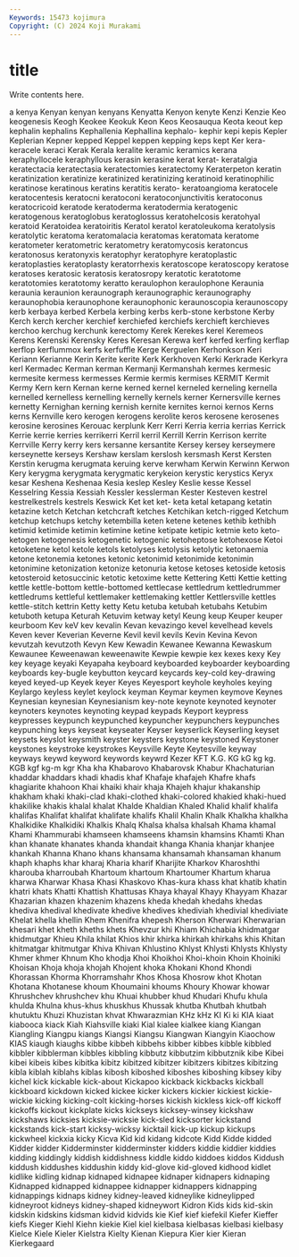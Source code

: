 ```yaml
---
Keywords: 15473 kojimura
Copyright: (C) 2024 Koji Murakami
---
```


# title

Write contents here.



a
kenya Kenyan kenyan kenyans Kenyatta Kenyon kenyte Kenzi Kenzie Keo
keogenesis Keogh Keokee Keokuk Keon Keos Keosauqua Keota keout kep
kephalin kephalins Kephallenia Kephallina kephalo- kephir kepi kepis Kepler Keplerian
Kepner kepped Keppel keppen kepping keps kept Ker kera- keracele
keraci Kerak Kerala keralite keramic keramics kerana keraphyllocele keraphyllous kerasin
kerasine kerat kerat- keratalgia keratectacia keratectasia keratectomies keratectomy Keraterpeton keratin
keratinization keratinize keratinized keratinizing keratinoid keratinophilic keratinose keratinous keratins keratitis
kerato- keratoangioma keratocele keratocentesis keratocni keratoconi keratoconjunctivitis keratoconus keratocricoid keratode
keratoderma keratodermia keratogenic keratogenous keratoglobus keratoglossus keratohelcosis keratohyal keratoid Keratoidea
keratoiritis Keratol keratol keratoleukoma keratolysis keratolytic keratoma keratomalacia keratomas keratomata
keratome keratometer keratometric keratometry keratomycosis keratoncus keratonosus keratonyxis keratophyr keratophyre
keratoplastic keratoplasties keratoplasty keratorrhexis keratoscope keratoscopy keratose keratoses keratosic keratosis
keratosropy keratotic keratotome keratotomies keratotomy keratto keraulophon keraulophone Keraunia keraunia
keraunion keraunograph keraunographic keraunography keraunophobia keraunophone keraunophonic keraunoscopia keraunoscopy kerb
kerbaya kerbed Kerbela kerbing kerbs kerb-stone kerbstone Kerby Kerch kerch
kercher kerchief kerchiefed kerchiefs kerchieft kerchieves kerchoo kerchug kerchunk kerectomy
Kerek Kerekes kerel Keremeos Kerens Kerenski Kerensky Keres Keresan Kerewa
kerf kerfed kerfing kerflap kerflop kerflummox kerfs kerfuffle Kerge Kerguelen
Kerhonkson Keri Keriann Kerianne Kerin Kerite kerite Kerk Kerkhoven Kerki
Kerkrade Kerkyra kerl Kermadec Kerman kerman Kermanji Kermanshah kermes kermesic
kermesite kermess kermesses Kermie kermis kermises KERMIT Kermit Kermy Kern
kern Kernan kerne kerned kernel kerneled kerneling kernella kernelled kernelless
kernelling kernelly kernels kerner Kernersville kernes kernetty Kernighan kerning kernish
kernite kernites kernoi kernos Kerns kerns Kernville kero kerogen kerogens
kerolite keros kerosene kerosenes kerosine kerosines Kerouac kerplunk Kerr Kerri
Kerria kerria kerrias Kerrick Kerrie kerrie kerries kerrikerri Kerril kerril
Kerrill Kerrin Kerrison kerrite Kerrville Kerry kerry kers kersanne kersantite
Kersey kersey kerseymere kerseynette kerseys Kershaw kerslam kerslosh kersmash Kerst
Kersten Kerstin kerugma kerugmata keruing kerve kerwham Kerwin Kerwinn Kerwon
Kery kerygma kerygmata kerygmatic kerykeion kerystic kerystics Keryx kesar Keshena
Keshenaa Kesia keslep Kesley Keslie kesse Kessel Kesselring Kessia Kessiah
Kessler kesslerman Kester Kesteven kestrel kestrelkestrels kestrels Keswick Ket ket
ket- keta ketal ketapang ketatin ketazine ketch Ketchan ketchcraft ketches
Ketchikan ketch-rigged Ketchum ketchup ketchups ketchy ketembilla keten ketene ketenes
kethib kethibh ketimid ketimide ketimin ketimine ketine ketipate ketipic ketmie
keto keto- ketogen ketogenesis ketogenetic ketogenic ketoheptose ketohexose Ketoi ketoketene
ketol ketole ketols ketolyses ketolysis ketolytic ketonaemia ketone ketonemia ketones
ketonic ketonimid ketonimide ketonimin ketonimine ketonization ketonize ketonuria ketose ketoses
ketoside ketosis ketosteroid ketosuccinic ketotic ketoxime kette Kettering Ketti Kettie
ketting kettle kettle-bottom kettle-bottomed kettlecase kettledrum kettledrummer kettledrums kettleful kettlemaker
kettlemaking kettler Kettlersville kettles kettle-stitch kettrin Ketty ketty Ketu ketuba
ketubah ketubahs Ketubim ketuboth ketupa Keturah Ketuvim ketway ketyl Keung
keup Keuper keuper keurboom Kev keV kev kevalin Kevan kevazingo
kevel kevelhead kevels Keven kever Keverian Keverne Kevil kevil kevils
Kevin Kevina Kevon kevutzah kevutzoth Kevyn Kew Kewadin Kewanee Kewanna
Kewaskum Kewaunee Keweenawan keweenawite Kewpie kewpie kex kexes kexy Key
key keyage keyaki Keyapaha keyboard keyboarded keyboarder keyboarding keyboards key-bugle
keybutton keycard keycards key-cold key-drawing keyed keyed-up Keyek keyer Keyes
Keyesport keyhole keyholes keying Keylargo keyless keylet keylock keyman Keymar
keymen keymove Keynes Keynesian keynesian Keynesianism key-note keynote keynoted keynoter
keynoters keynotes keynoting keypad keypads Keyport keypress keypresses keypunch keypunched
keypuncher keypunchers keypunches keypunching keys keyseat keyseater Keyser keyserlick Keyserling
keyset keysets keyslot keysmith keyster keysters keystone keystoned Keystoner keystones
keystroke keystrokes Keysville Keyte Keytesville keyway keyways keywd keyword keywords
keywrd Kezer KFT K.G. KG kG kg kg. KGB kgf
kg-m kgr Kha kha Khabarovo Khabarovsk Khabur Khachaturian khaddar khaddars
khadi khadis khaf Khafaje khafajeh Khafre khafs khagiarite khahoon Khai
khaiki khair khaja Khajeh khajur khakanship khakham khaki khaki-clad khaki-clothed
khaki-colored khakied khaki-hued khakilike khakis khalal khalat Khalde Khaldian Khaled
Khalid khalif khalifa khalifas Khalifat khalifat khalifate khalifs Khalil Khalin
Khalk Khalkha khalkha Khalkidike Khalkidiki Khalkis Khalq Khalsa khalsa khalsah
Khama khamal Khami Khammurabi khamseen khamseens khamsin khamsins Khamti Khan
khan khanate khanates khanda khandait khanga Khania khanjar khanjee khankah
Khanna Khano khans khansama khansamah khansaman khanum khaph khaphs khar
kharaj Kharia kharif Kharijite Kharkov Kharoshthi kharouba kharroubah Khartoum khartoum
Khartoumer Khartum kharua kharwa Kharwar Khasa Khasi Khaskovo Khas-kura khass
khat khatib khatin khatri khats Khatti Khattish Khattusas Khaya khayal
Khayy Khayyam Khazar Khazarian khazen khazenim khazens kheda khedah khedahs
khedas khediva khedival khedivate khedive khedives khediviah khedivial khediviate Khelat
khella khellin Khem Khenifra khepesh Kherson Kherwari Kherwarian khesari khet
kheth kheths khets Khevzur khi Khiam Khichabia khidmatgar khidmutgar Khieu
Khila khilat Khios khir khirka khirkah khirkahs khis Khitan khitmatgar
khitmutgar Khiva Khivan Khlustino Khlyst Khlysti Khlysts Khlysty Khmer khmer
Khnum Kho khodja Khoi Khoikhoi Khoi-khoin Khoin Khoiniki Khoisan Khoja
khoja khojah Khojent khoka Khokani Khond Khondi Khorassan Khorma Khorramshahr
Khos Khosa Khosrow khot Khotan Khotana Khotanese khoum Khoumaini khoums
Khoury Khowar khowar Khrushchev khrushchev khu Khuai khubber khud Khudari
Khufu khula khulda Khulna khus-khus khuskhus Khussak khutba Khutbah khutbah
khutuktu Khuzi Khuzistan khvat Khwarazmian KHz kHz KI Ki ki
KIA kiaat kiabooca kiack Kiah Kiahsville kiaki Kial kialee kialkee
kiang Kiangan Kiangling Kiangpu kiangs Kiangsi Kiangsu Kiangwan Kiangyin Kiaochow
KIAS kiaugh kiaughs kibbe kibbeh kibbehs kibber kibbes kibble kibbled
kibbler kibblerman kibbles kibbling kibbutz kibbutzim kibbutznik kibe Kibei kibei
kibeis kibes kibitka kibitz kibitzed kibitzer kibitzers kibitzes kibitzing kibla
kiblah kiblahs kiblas kibosh kiboshed kiboshes kiboshing kibsey kiby kichel
kick kickable kick-about Kickapoo kickback kickbacks kickball kickboard kickdown kicked
kickee kicker kickers kickier kickiest kickie-wickie kicking kicking-colt kicking-horses kickish
kickless kick-off kickoff kickoffs kickout kickplate kicks kickseys kicksey-winsey kickshaw
kickshaws kicksies kicksie-wicksie kick-sled kicksorter kickstand kickstands kick-start kicksy-wicksy kicktail
kick-up kickup kickups kickwheel kickxia kicky Kicva Kid kid kidang
kidcote Kidd Kidde kidded Kidder kidder Kidderminster kidderminster kidders kiddie
kiddier kiddies kidding kiddingly kiddish kiddishness kiddle kiddo kiddoes kiddos
Kiddush kiddush kiddushes kiddushin kiddy kid-glove kid-gloved kidhood kidlet kidlike
kidling kidnap kidnaped kidnapee kidnaper kidnapers kidnaping Kidnapped kidnapped kidnappee
kidnapper kidnappers kidnapping kidnappings kidnaps kidney kidney-leaved kidneylike kidneylipped kidneyroot
kidneys kidney-shaped kidneywort Kidron Kids kids kid-skin kidskin kidskins kidsman
kidvid kidvids kie Kief kief kiefekil Kiefer Kieffer kiefs Kieger
Kiehl Kiehn kiekie Kiel kiel kielbasa kielbasas kielbasi kielbasy Kielce
Kiele Kieler Kielstra Kielty Kienan Kiepura Kier kier Kieran Kierkegaard
